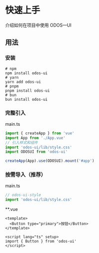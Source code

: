 # 快速上手

介绍如何在项目中使用 ODOS—UI

## 用法

### 安装

```shell
# npm
npm install odos-ui
# yarn
yarn add odos-ui
# pnpm
pnpm install odos-ui
# bun
bun install odos-ui
```

### 完整引入

main.ts

```ts
import { createApp } from 'vue'
import App from './App.vue'
// 引入样式和组件
import 'odos-ui/lib/style.css'
import ODOSUI from 'odos-ui'

createApp(App).use(ODOSUI).mount('#app')
```

### 按需导入（推荐）

main.ts

```ts
// odos-ui-style
import 'odos-ui/lib/style.css'
```

\*\*.vue

```vue
<template>
  <Button type="primary">按钮</Button>
</template>

<script lang="ts" setup>
import { Button } from 'odos-ui'
</script>
```
